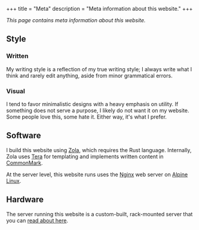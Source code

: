 +++
title = "Meta"
description = "Meta information about this website."
+++

*This page contains meta information about this website.*

## Style

### Written

My writing style is a reflection of my true writing style; I always write what I
think and rarely edit anything, aside from minor grammatical errors.

### Visual

I tend to favor minimalistic designs with a heavy emphasis on utility. If
something does not serve a purpose, I likely do not want it on my website. Some
people love this, some hate it. Either way, it's what I prefer.

## Software

I build this website using [Zola](https://getzola.org), which requires the Rust
language. Internally, Zola uses [Tera](https://tera.netlify.app) for templating
and implements written content in [CommonMark](https://commonmark.org).

At the server level, this website runs uses the [Nginx](https://nginx.org) web
server on [Alpine Linux](https://alpinelinux.org).

## Hardware

The server running this website is a custom-built, rack-mounted server that you
can [read about here](/blog/server-build/).
